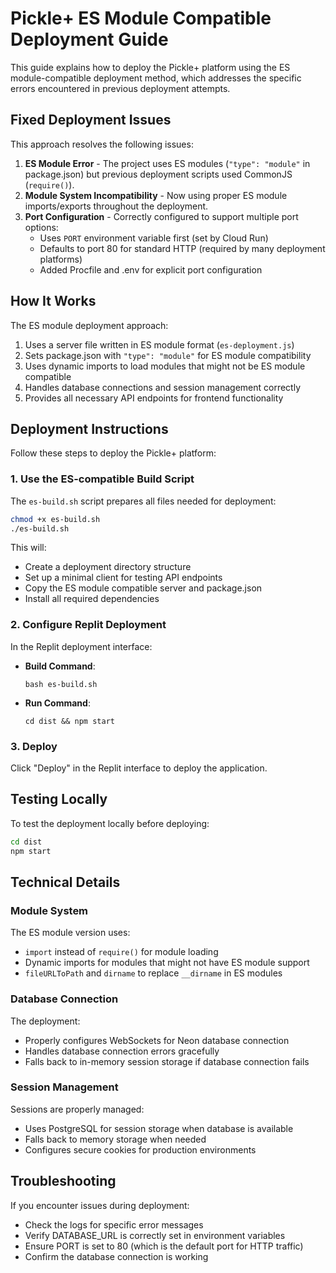 # Pickle+ ES Module Compatible Deployment Guide

This guide explains how to deploy the Pickle+ platform using the ES module-compatible deployment method, which addresses the specific errors encountered in previous deployment attempts.

## Fixed Deployment Issues

This approach resolves the following issues:

1. **ES Module Error** - The project uses ES modules (`"type": "module"` in package.json) but previous deployment scripts used CommonJS (`require()`).
2. **Module System Incompatibility** - Now using proper ES module imports/exports throughout the deployment.
3. **Port Configuration** - Correctly configured to support multiple port options:
   - Uses `PORT` environment variable first (set by Cloud Run)
   - Defaults to port 80 for standard HTTP (required by many deployment platforms)
   - Added Procfile and .env for explicit port configuration

## How It Works

The ES module deployment approach:

1. Uses a server file written in ES module format (`es-deployment.js`)
2. Sets package.json with `"type": "module"` for ES module compatibility
3. Uses dynamic imports to load modules that might not be ES module compatible
4. Handles database connections and session management correctly
5. Provides all necessary API endpoints for frontend functionality

## Deployment Instructions

Follow these steps to deploy the Pickle+ platform:

### 1. Use the ES-compatible Build Script

The `es-build.sh` script prepares all files needed for deployment:

```bash
chmod +x es-build.sh
./es-build.sh
```

This will:
- Create a deployment directory structure
- Set up a minimal client for testing API endpoints
- Copy the ES module compatible server and package.json
- Install all required dependencies

### 2. Configure Replit Deployment

In the Replit deployment interface:

- **Build Command**:
  ```
  bash es-build.sh
  ```
  
- **Run Command**:
  ```
  cd dist && npm start
  ```

### 3. Deploy

Click "Deploy" in the Replit interface to deploy the application.

## Testing Locally

To test the deployment locally before deploying:

```bash
cd dist
npm start
```

## Technical Details

### Module System

The ES module version uses:

- `import` instead of `require()` for module loading
- Dynamic imports for modules that might not have ES module support
- `fileURLToPath` and `dirname` to replace `__dirname` in ES modules

### Database Connection

The deployment:

- Properly configures WebSockets for Neon database connection
- Handles database connection errors gracefully
- Falls back to in-memory session storage if database connection fails

### Session Management

Sessions are properly managed:

- Uses PostgreSQL for session storage when database is available
- Falls back to memory storage when needed
- Configures secure cookies for production environments

## Troubleshooting

If you encounter issues during deployment:

- Check the logs for specific error messages
- Verify DATABASE_URL is correctly set in environment variables
- Ensure PORT is set to 80 (which is the default port for HTTP traffic)
- Confirm the database connection is working
